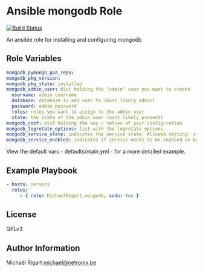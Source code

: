 Ansible mongodb Role
====================
[![Build Status](https://travis-ci.org/michaelrigart/ansible-role-mongodb.svg?branch=master)](https://travis-ci.org/michaelrigart/ansible-role-mongodb)

An ansible role for installing and configuring mongodb

Role Variables
--------------

```yaml
mongodb_pymongo_ppa_repo: 
mongodb_pkg_version:
mongodb_pkg_state: installed
mongodb_admin_user: dict holding the "admin" user you want to create
  username: admin username
  database: database to add user to (most likely admin)
  password: admin password
  roles: roles you want to assign to the admin user
  state: the state of the admin user (most likely present)
mongodb_conf: dict holding the key / values of your configuration
mongodb_logrotate_options: list with the logrotate options
mongodb_service_state: indicates the service state; Allowed setting: started, stopped
mongodb_service_enabled: indicates if service needs to be enabled on boot; Allowed settings: yes, no
```

View the default vars - defaults/main.yml - for a more detailed example.

Example Playbook
-------------------------

```yaml
- hosts: servers
  roles:
     - { role: MichaelRigart.mongodb, sudo: Yes }
```

License
-------

GPLv3

Author Information
------------------

Michaël Rigart <michael@netronix.be>